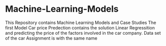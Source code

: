 # Machine-Learning-Models
This Repository contains Machine Learning Models and Case Studies
The first Model Car price Predection contains the solution Linear Regressition and predicting the price of the factors involved in the car company.
Data set of the car Assignment is with the same name
